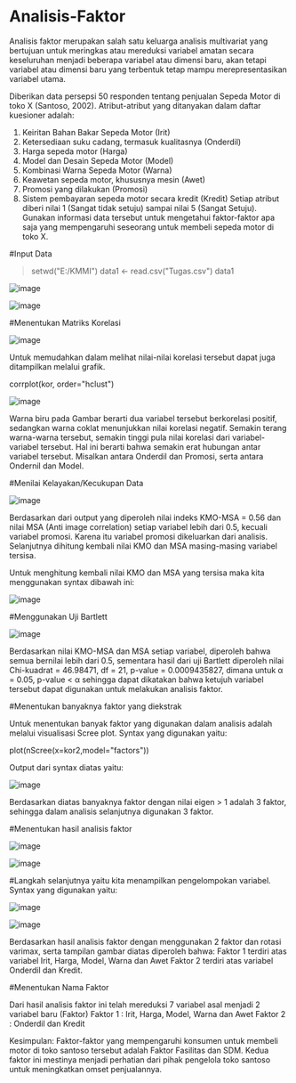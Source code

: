 # Analisis-Faktor

Analisis faktor merupakan salah satu keluarga analisis multivariat yang bertujuan untuk meringkas atau mereduksi variabel amatan secara keseluruhan menjadi beberapa variabel atau dimensi baru, akan tetapi variabel atau dimensi baru yang terbentuk tetap mampu merepresentasikan variabel utama.

Diberikan data persepsi 50 responden tentang penjualan Sepeda Motor di toko X (Santoso, 2002). Atribut-atribut yang ditanyakan dalam daftar kuesioner adalah:
1.	Keiritan Bahan Bakar Sepeda Motor (Irit)
2.	Ketersediaan suku cadang, termasuk kualitasnya (Onderdil)
3.	Harga sepeda motor (Harga)
4.	Model dan Desain Sepeda Motor (Model)
5.	Kombinasi Warna Sepeda Motor (Warna)
6.	Keawetan sepeda motor, khususnya mesin (Awet)
7.	Promosi yang dilakukan (Promosi)
8.	Sistem pembayaran sepeda motor secara kredit (Kredit)
Setiap atribut diberi nilai 1 (Sangat tidak setuju) sampai nilai 5 (Sangat Setuju). Gunakan informasi data tersebut untuk mengetahui faktor-faktor apa saja yang mempengaruhi seseorang untuk membeli sepeda motor di toko X. 

#Input Data

> setwd("E:/KMMI")
> data1 <- read.csv("Tugas.csv")
> data1

![image](https://user-images.githubusercontent.com/116244436/197452682-42d9e78b-9bee-4fa5-b8ed-dc771171e37f.png)

![image](https://user-images.githubusercontent.com/116244436/197452733-9c317cb7-395b-40c2-94ac-c4a140f941a9.png)

#Menentukan Matriks Korelasi

![image](https://user-images.githubusercontent.com/116244436/197451924-db84c0a9-d8dc-46f5-a0ae-b0a5d532655b.png)

Untuk memudahkan dalam melihat nilai-nilai korelasi tersebut dapat juga ditampilkan melalui grafik.

corrplot(kor, order="hclust")

![image](https://user-images.githubusercontent.com/116244436/197451999-2bab6a79-59a3-41d8-932b-89d79d257959.png)

Warna biru pada Gambar berarti dua variabel tersebut berkorelasi positif, sedangkan warna coklat menunjukkan nilai korelasi negatif. Semakin terang warna-warna tersebut, semakin tinggi pula nilai korelasi dari variabel-variabel tersebut. Hal ini berarti bahwa semakin erat hubungan antar variabel tersebut. Misalkan antara Onderdil dan Promosi, serta antara Ondernil dan Model.

#Menilai Kelayakan/Kecukupan Data

![image](https://user-images.githubusercontent.com/116244436/197452967-2067cadc-6eea-4896-9f45-1cd3608d8bf5.png)

Berdasarkan dari output yang diperoleh nilai indeks KMO-MSA = 0.56 dan nilai MSA (Anti image correlation) setiap variabel lebih dari 0.5, kecuali variabel promosi. Karena itu variabel promosi dikeluarkan dari analisis. Selanjutnya dihitung kembali nilai KMO dan MSA masing-masing variabel tersisa.

Untuk menghitung kembali nilai KMO dan MSA yang tersisa maka kita menggunakan syntax dibawah ini:

![image](https://user-images.githubusercontent.com/116244436/197453043-3ff6bdb9-2e1b-4463-84e8-87add82bba19.png)
	
 #Menggunakan Uji Bartlett
 
![image](https://user-images.githubusercontent.com/116244436/197453109-f02b86eb-4b46-4fc0-b600-325da59408a9.png)

Berdasarkan nilai KMO-MSA dan MSA setiap variabel, diperoleh bahwa semua bernilai lebih dari 0.5, sementara hasil dari uji Bartlett diperoleh nilai Chi-kuadrat = 46.98471, df = 21, p-value = 0.0009435827, dimana untuk α = 0.05, p-value < α sehingga dapat dikatakan bahwa ketujuh variabel tersebut dapat digunakan untuk melakukan analisis faktor.

#Menentukan banyaknya faktor yang diekstrak

Untuk menentukan banyak faktor yang digunakan dalam analisis adalah melalui visualisasi Scree plot. Syntax yang digunakan yaitu:

plot(nScree(x=kor2,model="factors"))

Output dari syntax diatas yaitu:

![image](https://user-images.githubusercontent.com/116244436/197452249-a42fe677-81d4-45b0-8264-c1b67750097b.png)

Berdasarkan diatas banyaknya faktor dengan nilai eigen > 1 adalah 3 faktor, sehingga dalam analisis selanjutnya digunakan 3 faktor.

#Menentukan hasil analisis faktor 

![image](https://user-images.githubusercontent.com/116244436/197453268-0356ac38-ead7-4b1c-b5d4-a0e67502e534.png)

![image](https://user-images.githubusercontent.com/116244436/197453346-ff696289-afd2-4419-8b4f-dea8dc3bd74d.png)

#Langkah selanjutnya yaitu kita menampilkan pengelompokan variabel. Syntax yang digunakan yaitu:

![image](https://user-images.githubusercontent.com/116244436/197453496-f96ebc30-0dce-49cb-b2a7-749d597ce611.png)

![image](https://user-images.githubusercontent.com/116244436/197452464-18e96880-58a4-4df2-9c6e-bd0445cb754a.png)

Berdasarkan hasil analisis faktor dengan menggunakan 2 faktor dan rotasi varimax, serta tampilan gambar diatas diperoleh bahwa: Faktor 1 terdiri atas variabel Irit, Harga, Model, Warna dan Awet Faktor 2 terdiri atas variabel Onderdil dan Kredit.

#Menentukan Nama Faktor

Dari hasil analisis faktor ini telah mereduksi 7 variabel asal menjadi 2 variabel baru (Faktor)
Faktor 1 : Irit, Harga, Model, Warna dan Awet 
Faktor 2 : Onderdil dan Kredit

Kesimpulan:
Faktor-faktor yang mempengaruhi konsumen untuk membeli motor di toko santoso tersebut adalah Faktor Fasilitas dan SDM. Kedua faktor ini mestinya menjadi perhatian dari pihak pengelola toko santoso untuk meningkatkan omset penjualannya.

